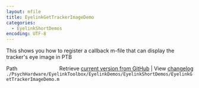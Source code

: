 ```yaml
---
layout: mfile
title: EyelinkGetTrackerImageDemo
categories:
  - EyelinkShortDemos
encoding: UTF-8
---
```


This shows you how to register a callback m-file that can display the tracker's eye image in PTB  


<div class="code_header" style="text-align:right;">
  <span style="float:left;">Path&nbsp;&nbsp;</span> <span class="counter">Retrieve <a href=
  "https://raw.github.com/Psychtoolbox-3/Psychtoolbox-3/beta/./PsychHardware/EyelinkToolbox/EyelinkDemos/EyelinkShortDemos/EyelinkGetTrackerImageDemo.m">current version from GitHub</a> | View <a href=
  "https://github.com/Psychtoolbox-3/Psychtoolbox-3/commits/beta/./PsychHardware/EyelinkToolbox/EyelinkDemos/EyelinkShortDemos/EyelinkGetTrackerImageDemo.m">changelog</a></span>
</div>
<div class="code">
  <code>./PsychHardware/EyelinkToolbox/EyelinkDemos/EyelinkShortDemos/EyelinkGetTrackerImageDemo.m</code>
</div>
